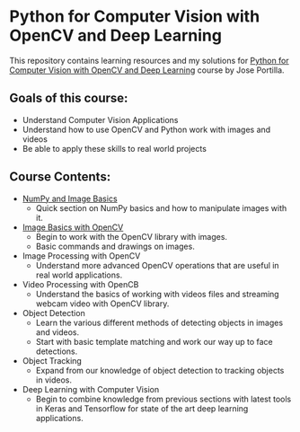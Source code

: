 # Python for Computer Vision with OpenCV and Deep Learning
This repository contains learning resources and my solutions for [Python for Computer Vision with OpenCV and Deep Learning](https://www.udemy.com/course/python-for-computer-vision-with-opencv-and-deep-learning/) course by Jose Portilla.

## Goals of this course:
* Understand Computer Vision Applications
* Understand how to use OpenCV and Python work with images and videos
* Be able to apply these skills to real world projects

## Course Contents:
* [NumPy and Image Basics](./0-Numpy-and-Image-Basics)
  * Quick section on NumPy basics and how to manipulate images with it.
* [Image Basics with OpenCV](./1-Image-Basics-with-OpenCV)
  * Begin to work with the OpenCV library with images.
  * Basic commands and drawings on images.
* Image Processing with OpenCV
  * Understand more advanced OpenCV operations that are useful in real world applications.
* Video Processing with OpenCB
  * Understand the basics of working with videos files and streaming webcam video with OpenCV library.
* Object Detection
  * Learn the various different methods of detecting objects in images and videos.
  * Start with basic template matching and work our way up to face detections.
* Object Tracking
  * Expand from our knowledge of object detection to tracking objects in videos.
* Deep Learning with Computer Vision
  * Begin to combine knowledge from previous sections with latest tools in Keras and Tensorflow for state of the art deep learning applications.
